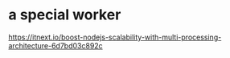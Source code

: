 # a special worker

<https://itnext.io/boost-nodejs-scalability-with-multi-processing-architecture-6d7bd03c892c>
